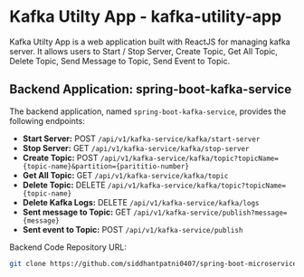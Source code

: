 # Kafka Utilty App - kafka-utility-app

Kafka Utilty App is a web application built with ReactJS for managing kafka server. 
It allows users to Start / Stop Server, Create Topic, Get All Topic, Delete Topic, Send Message to Topic, Send Event to Topic.

## Backend Application: spring-boot-kafka-service

The backend application, named `spring-boot-kafka-service`, provides the following endpoints:

- **Start Server:** POST `/api/v1/kafka-service/kafka/start-server`
- **Stop Server:** GET `/api/v1/kafka-service/kafka/stop-server`
- **Create Topic:** POST `/api/v1/kafka-service/kafka/topic?topicName={topic-name}&partition={parititio-number}`
- **Get All Topic:** GET `/api/v1/kafka-service/kafka/topic`
- **Delete Topic:** DELETE `/api/v1/kafka-service/kafka/topic?topicName={topic-name}`
- **Delete Kafka Logs:** DELETE `/api/v1/kafka-service/kafka/logs`
- **Sent message to Topic:** GET `/api/v1/kafka-service/publish?message={message}`
- **Sent event to Topic:** POST `/api/v1/kafka-service/publish`

Backend Code Repository URL:

```bash
git clone https://github.com/siddhantpatni0407/spring-boot-microservices.git
```
